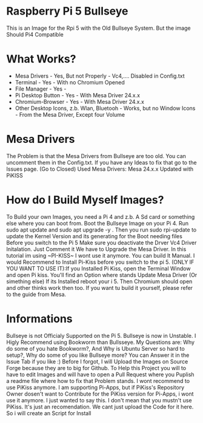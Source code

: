 # Raspberry Pi 5 Bullseye
This is an Image for the Rpi 5 with the Old Bullseye System. But the image Should Pi4 Compatible

# What Works?
- Mesa Drivers - Yes, But not Properly - Vc4,.... Disabled in Config.txt
- Terminal - Yes - With no Chromium Opened
- File Manager - Yes -
- Pi Desktop Button - Yes - With Mesa Driver 24.x.x
- Chromium-Browser - Yes - With Mesa Driver 24.x.x
- Other Desktop Icons, z.b. Wlan, Bluetooh - Works, but no Window Icons - From the Mesa Driver, Except four Volume

# Mesa Drivers
The Problem is that the Mesa Drivers from Bullseye are too old.
You can uncomment them in the Config.txt.
If you have any Ideas to fix that go to the Issues page. (Go to Closed)
Used Mesa Drivers: Mesa 24.x.x  Updated with PiKISS

# How do I Build Myself Images?
To Build your own Images, you need a Pi 4 and z.b. A Sd card or something else where you can boot from.
Boot the Bullseye Image on your Pi 4. Run sudo apt update and sudo apt upgrade -y . 
Then you run sudo rpi-update to update the Kernel Version and its generating for the Boot needing files
Before you switch to the Pi 5 Make sure you deactivate the Drver Vc4 Driver Initalation. Just Comment it
We have to Upgrade the Mesa Driver. In this tutorial im using ~PI-KISS~ I wont use it anymore. You can build It Manual.
I would Recommend to Install Pi-Kiss before you switch to the pi 5.
(ONLY IF YOU WANT TO USE IT):If you Installed Pi Kiss, open the Terminal Window and open Pi kiss. You'll find an Option where stands Update Mesa Driver (Or simething else)
If its Installed reboot your i 5. Then Chromium should open and other thinks work then too.
If you want tu build it yourself, please refer to the guide from Mesa.

# Informations
Bullseye is not Officialy Supported on the Pi 5. Bullseye is now in Unstable. I Higly Recommend using Bookworm than Bullsseye.
My Questions are: Why do some of you hate Bookworm?, And Why is Ubuntu Server so hard to setup?, Why do some of you like Bullseye more?
You can Answer it in the Issue Tab if you like :) Before I forgot, I will Upload the Images on Source Forge because they are to big for Github.
To Help this Project you will to have to edit Images and will have to open a Pull Request where you Puplish a readme file where how to fix that Problem stands.
I wont recommend to use PiKiss anymore. I am supporting Pi-Apps, but if PiKiss's Repository Owner dosen't want to Contribute for the PiKiss version for Pi-Apps, i wont use it anymore.
I just wanted to say this. I don't mean that you mustn't use PiKiss. It's just an recomendation.
We cant just upload the Code for it here. So i will create an Script for Install
